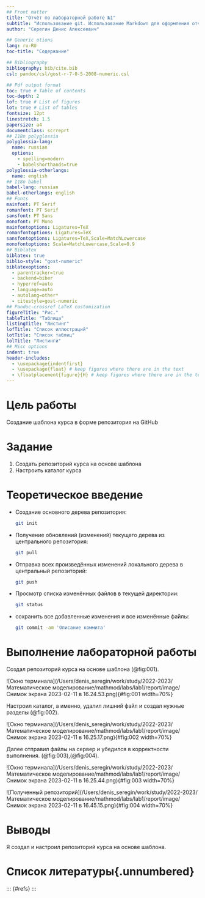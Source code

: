 ```yaml
---
## Front matter
title: "Отчёт по лабораторной работе №1"
subtitle: "Использование git. Использование Markdown для оформления отчётов."
author: "Серегин Денис Алексеевич"

## Generic otions
lang: ru-RU
toc-title: "Содержание"

## Bibliography
bibliography: bib/cite.bib
csl: pandoc/csl/gost-r-7-0-5-2008-numeric.csl

## Pdf output format
toc: true # Table of contents
toc-depth: 2
lof: true # List of figures
lot: true # List of tables
fontsize: 12pt
linestretch: 1.5
papersize: a4
documentclass: scrreprt
## I18n polyglossia
polyglossia-lang:
  name: russian
  options:
	- spelling=modern
	- babelshorthands=true
polyglossia-otherlangs:
  name: english
## I18n babel
babel-lang: russian
babel-otherlangs: english
## Fonts
mainfont: PT Serif
romanfont: PT Serif
sansfont: PT Sans
monofont: PT Mono
mainfontoptions: Ligatures=TeX
romanfontoptions: Ligatures=TeX
sansfontoptions: Ligatures=TeX,Scale=MatchLowercase
monofontoptions: Scale=MatchLowercase,Scale=0.9
## Biblatex
biblatex: true
biblio-style: "gost-numeric"
biblatexoptions:
  - parentracker=true
  - backend=biber
  - hyperref=auto
  - language=auto
  - autolang=other*
  - citestyle=gost-numeric
## Pandoc-crossref LaTeX customization
figureTitle: "Рис."
tableTitle: "Таблица"
listingTitle: "Листинг"
lofTitle: "Список иллюстраций"
lotTitle: "Список таблиц"
lolTitle: "Листинги"
## Misc options
indent: true
header-includes:
  - \usepackage{indentfirst}
  - \usepackage{float} # keep figures where there are in the text
  - \floatplacement{figure}{H} # keep figures where there are in the text
---
```


# Цель работы

Создание шаблона курса в форме репозитория на GitHub

# Задание

1. Создать репозиторий курса на основе шаблона
2. Настроить каталог курса

# Теоретическое введение

- Создание основного дерева репозитория:

  ```sh
  git init
  ```

- Получение обновлений (изменений) текущего дерева из центрального репозитория:

  ```sh
  git pull
  ```

- Отправка всех произведённых изменений локального дерева в центральный репозиторий:

  ```sh
  git push
  ```

- Просмотр списка изменённых файлов в текущей директории:

  ```sh
  git status
  ```

- сохранить все добавленные изменения и все изменённые файлы:

  ```sh
  git commit -am 'Описание коммита'
  ```

# Выполнение лабораторной работы

Создал репозиторий курса на основе шаблона (@fig:001).

![Окно терминала](/Users/denis_seregin/work/study/2022-2023/Математическое моделирование/mathmod/labs/lab1/report/image/Снимок экрана 2023-02-11 в 16.24.53.png){#fig:001 width=70%}

Настроил каталог, а именно, удалил лишний файл и создал нужные разделы (@fig:002).

![Окно терминала](/Users/denis_seregin/work/study/2022-2023/Математическое моделирование/mathmod/labs/lab1/report/image/Снимок экрана 2023-02-11 в 16.25.17.png){#fig:002 width=70%}



Далее отправил файлы на сервер и убедился в корректности выполнения. (@fig:003),(@fig:004).

![Окно терминала](/Users/denis_seregin/work/study/2022-2023/Математическое моделирование/mathmod/labs/lab1/report/image/Снимок экрана 2023-02-11 в 16.25.44.png){#fig:003 width=70%}

![Полученный репозиторий](/Users/denis_seregin/work/study/2022-2023/Математическое моделирование/mathmod/labs/lab1/report/image/Снимок экрана 2023-02-11 в 16.45.15.png){#fig:004 width=70%}

# Выводы

Я создал и настроил репозиторий курса на основе шаблона. 

# Список литературы{.unnumbered}

::: {#refs}
:::
